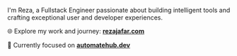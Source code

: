 I'm Reza, a Fullstack Engineer passionate about building intelligent tools and crafting exceptional user and developer experiences.


🌐 Explore my work and journey: **[rezajafar.com](https://rezajafar.com/?utm_source=github&utm_medium=readme)**


🚀 Currently focused on **[automatehub.dev](https://automatehub.dev)** 


